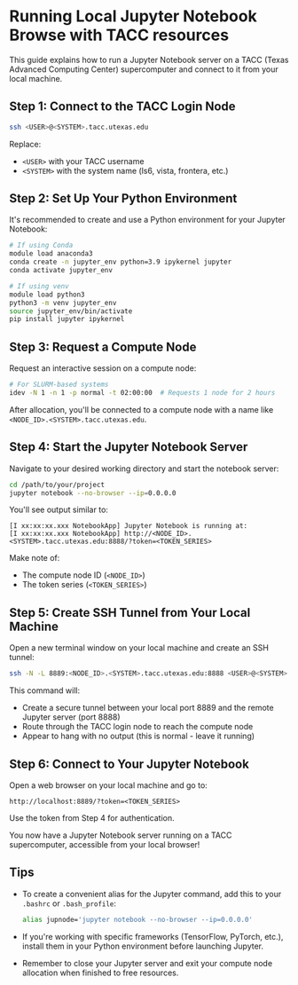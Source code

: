 # Running Local Jupyter Notebook Browse with TACC resources

This guide explains how to run a Jupyter Notebook server on a TACC (Texas Advanced Computing Center) supercomputer and connect to it from your local machine.

## Step 1: Connect to the TACC Login Node

```bash
ssh <USER>@<SYSTEM>.tacc.utexas.edu
```

Replace:
- `<USER>` with your TACC username
- `<SYSTEM>` with the system name (ls6, vista, frontera, etc.)

## Step 2: Set Up Your Python Environment

It's recommended to create and use a Python environment for your Jupyter Notebook:

```bash
# If using Conda
module load anaconda3
conda create -n jupyter_env python=3.9 ipykernel jupyter
conda activate jupyter_env

# If using venv
module load python3
python3 -m venv jupyter_env
source jupyter_env/bin/activate
pip install jupyter ipykernel
```

## Step 3: Request a Compute Node

Request an interactive session on a compute node:

```bash
# For SLURM-based systems
idev -N 1 -n 1 -p normal -t 02:00:00  # Requests 1 node for 2 hours
```

After allocation, you'll be connected to a compute node with a name like `<NODE_ID>.<SYSTEM>.tacc.utexas.edu`.

## Step 4: Start the Jupyter Notebook Server

Navigate to your desired working directory and start the notebook server:

```bash
cd /path/to/your/project
jupyter notebook --no-browser --ip=0.0.0.0
```

You'll see output similar to:
```
[I xx:xx:xx.xxx NotebookApp] Jupyter Notebook is running at:
[I xx:xx:xx.xxx NotebookApp] http://<NODE_ID>.<SYSTEM>.tacc.utexas.edu:8888/?token=<TOKEN_SERIES>
```

Make note of:
- The compute node ID (`<NODE_ID>`) 
- The token series (`<TOKEN_SERIES>`)

## Step 5: Create SSH Tunnel from Your Local Machine

Open a new terminal window on your local machine and create an SSH tunnel:

```bash
ssh -N -L 8889:<NODE_ID>.<SYSTEM>.tacc.utexas.edu:8888 <USER>@<SYSTEM>.tacc.utexas.edu
```

This command will:
- Create a secure tunnel between your local port 8889 and the remote Jupyter server (port 8888)
- Route through the TACC login node to reach the compute node
- Appear to hang with no output (this is normal - leave it running)

## Step 6: Connect to Your Jupyter Notebook

Open a web browser on your local machine and go to:

```
http://localhost:8889/?token=<TOKEN_SERIES>
```

Use the token from Step 4 for authentication.

You now have a Jupyter Notebook server running on a TACC supercomputer, accessible from your local browser!

## Tips

- To create a convenient alias for the Jupyter command, add this to your `.bashrc` or `.bash_profile`:
  ```bash
  alias jupnode='jupyter notebook --no-browser --ip=0.0.0.0'
  ```
  
- If you're working with specific frameworks (TensorFlow, PyTorch, etc.), install them in your Python environment before launching Jupyter.

- Remember to close your Jupyter server and exit your compute node allocation when finished to free resources.
